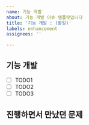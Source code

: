 ```yaml
---
name: 기능 개발
about: 기능 개발 이슈 템플릿입니다
title: '기능 개발 : (할일)'
labels: enhancement
assignees: ''

---
```


## 기능 개발
- [ ] TODO1
- [ ] TODO2
- [ ] TODO3

## 진행하면서 만났던 문제
